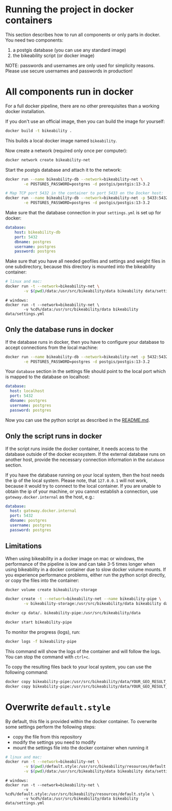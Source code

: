 # Running the project in docker containers

This section describes how to run all components or only parts in docker.
You need two components:

1. a postgis database (you can use any standard image)
2. the bikeability script (or docker image)

NOTE: passwords and usernames are only used for simplicity reasons. Please use secure usernames and passwords in production!

# All components run in docker

For a full docker pipeline, there are no other prerequisites than a working docker installation.

If you don't use an official image, then you can build the image for yourself:

```bash
docker build -t bikeability .
```

This builds a local docker image named `bikeability`.

Now create a network (required only once per computer):

```bash
docker network create bikeability-net 
```

Start the postgis database and attach it to the network:

```bash
docker run --name bikeability-db --network=bikeability-net \
        -e POSTGRES_PASSWORD=postgres -d postgis/postgis:13-3.2
```

```bash
# Map TCP port 5432 in the container to port 5433 on the Docker host:
docker run --name bikeability-db --network=bikeability-net -p 5433:5432 \
        -e POSTGRES_PASSWORD=postgres -d postgis/postgis:13-3.2
```

Make sure that the database connection in your `settings.yml` is set up for docker:

```yml
database:
    host: bikeability-db
    port: 5432
    dbname: postgres
    username: postgres
    password: postgres
```

Make sure that you have all needed geofiles and settings and weight files in one subdirectory, because this directory is
mounted into the bikeability container:

```bash
# linux and mac:
docker run -t --network=bikeability-net \
        -v $(pwd)/data:/usr/src/bikeability/data bikeability data/settings.yml
```

```shell
# windows:
docker run -t --network=bikeability-net \
        -v %cd%/data:/usr/src/bikeability/data bikeability data/settings.yml
``` 

## Only the database runs in docker

If the database runs in docker, then you have to configure your database to accept connections from the local machine:

```bash
docker run --name bikeability-db --network=bikeability-net -p 5432:5432 \
        -e POSTGRES_PASSWORD=postgres -d postgis/postgis:13-3.2
```

Your `database` section in the settings file should point to the local port which is mapped to the database on localhost:

```yml
database:
  host: localhost
  port: 5432
  dbname: postgres
  username: postgres
  password: postgres
```

Now you can use the python script as described in the [README.md](README.md).

## Only the script runs in docker

If the script runs inside the docker container, it needs access to the database outside of the docker ecosystem.
If the external database runs on another host, provide the necessary connection information in the `database` section.

If you have the database running on your local system, then the host needs the ip of the local system. Please note, that
`127.0.0.1` will not work, because it would try to connect to the local container. If you are unable to obtain the ip of your
machine, or you cannot establish a connection, use `gateway.docker.internal` as the host, e.g.:

```yml
database:
  host: gateway.docker.internal
  port: 5432
  dbname: postgres
  username: postgres
  password: postgres
```

## Limitations

When using bikeability in a docker image on mac or windows, the performance of the pipeline is low and can take 3-5 times longer when using bikeability in a docker container due to slow docker volume mounts.
If you experience performance problems, either run the python script directly, or copy the files into the container:

```bash
docker volume create bikeability-storage

docker create -t --network=bikeability-net --name bikeability-pipe \
        -v bikeability-storage:/usr/src/bikeability/data bikeability data/settings.yml

docker cp data/. bikeability-pipe:/usr/src/bikeability/data

docker start bikeability-pipe
```

To monitor the progress (logs), run:

```bash
docker logs -f bikeability-pipe
```

This command will show the logs of the container and will follow the logs. You can stop the command with `ctrl+c`.

To copy the resulting files back to your local system, you can use the following command:

```bash
docker copy bikeability-pipe:/usr/src/bikeability/data/YOUR_GEO_RESULT_FILE1.gpkg .
docker copy bikeability-pipe:/usr/src/bikeability/data/YOUR_GEO_RESULT_FILE2.gpkg .
```

# Overwrite `default.style`

By default, this file is provided within the docker container. To overwrite some settings perform the following steps:

- copy the file from this repository
- modify the settings you need to modify
- mount the settings file into the docker container when running it

```bash
# linux and mac:
docker run -t --network=bikeability-net \
        -v $(pwd)/default.style:/usr/src/bikeability/resources/default.style \
        -v $(pwd)/data:/usr/src/bikeability/data bikeability data/settings.yml
```

```shell
# windows:
docker run -t --network=bikeability-net \
        -v %cd%/default.style:/usr/src/bikeability/resources/default.style \
        -v %cd%/data:/usr/src/bikeability/data bikeability data/settings.yml
``` 
